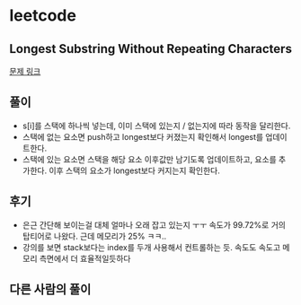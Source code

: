 # leetcode

## Longest Substring Without Repeating Characters

[문제 링크](https://leetcode.com/problems/longest-substring-without-repeating-characters/)

## 풀이

- s[i]를 스택에 하나씩 넣는데, 이미 스택에 있는지 / 없는지에 따라 동작을 달리한다.
- 스택에 없는 요소면 push하고 longest보다 커졌는지 확인해서 longest를 업데이트한다.
- 스택에 있는 요소면 스택을 해당 요소 이후값만 남기도록 업데이트하고, 요소를 추가한다.
이후 스택의 요소가 longest보다 커지는지 확인한다. 

## 후기

- 은근 간단해 보이는걸 대체 얼마나 오래 잡고 있는지 ㅜㅜ 속도가 99.72%로 거의 탑티어로 나왔다. 근데 메모리가 25% ㅋㅋ.. 
- 강의를 보면 stack보다는 index를 두개 사용해서 컨트롤하는 듯. 속도도 속도고 메모리 측면에서 더 효율적일듯하다 

## 다른 사람의 풀이
